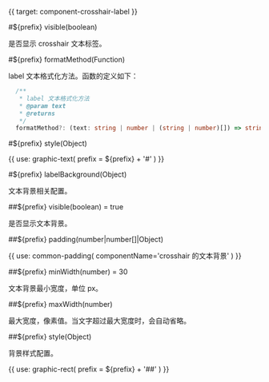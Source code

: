 {{ target: component-crosshair-label }}

<!-- ICrosshairLabelSpec -->

#${prefix} visible(boolean)

是否显示 crosshair 文本标签。

#${prefix} formatMethod(Function)

label 文本格式化方法。函数的定义如下：

```ts
  /**
   * label 文本格式化方法
   * @param text
   * @returns
   */
  formatMethod?: (text: string | number | (string | number)[]) => string | string[];
```

#${prefix} style(Object)

{{ use: graphic-text(
  prefix = ${prefix} + '#'
) }}

#${prefix} labelBackground(Object)

文本背景相关配置。

##${prefix} visible(boolean) = true

是否显示文本背景。

##${prefix} padding(number|number[]|Object)

{{ use: common-padding(
  componentName='crosshair 的文本背景'
) }}

##${prefix} minWidth(number) = 30

文本背景最小宽度，单位 px。

##${prefix} maxWidth(number)

最大宽度，像素值。当文字超过最大宽度时，会自动省略。

##${prefix} style(Object)

背景样式配置。

{{ use: graphic-rect(
  prefix = ${prefix} + '##'
) }}
